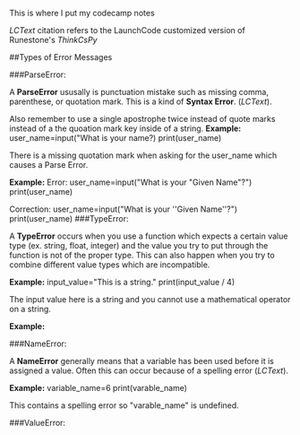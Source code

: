 This is where I put my codecamp notes

_LCText_ citation refers to the LaunchCode customized version of Runestone's _ThinkCsPy_ 

##Types of Error Messages

###ParseError:

A **ParseError** ususally is punctuation mistake such as missing comma, parenthese, or quotation mark. This is a kind of **Syntax Error**. (_LCText_).

Also remember to use a single apostrophe twice instead of quote marks instead of a the quoation mark key inside of a string. 
**Example:**
 user_name=input("What is your name?)
 print(user_name)

There is a missing quotation mark when asking for the user_name which causes a Parse Error.

**Example:**
Error:
 user_name=input("What is your "Given Name"?")
 print(user_name)

Correction:
 user_name=input("What is your ''Given Name''?")
 print(user_name)
###TypeError:

A **TypeError** occurs when you use a function which expects a certain value type (ex. string, float, integer) and the value you try to put through the function is not of the proper type. This can also happen when you try to combine different value types which are incompatible. 

**Example:**
 input_value="This is a string."
 print(input_value / 4)

The input value here is a string and you cannot use a mathematical operator on a string.

**Example:**


###NameError:

A **NameError** generally means that a variable has been used before it is assigned a value.  Often this can occur because of a spelling error (_LCText_).

**Example:**
 variable_name=6
 print(varable_name)

This contains a spelling error so "varable_name" is undefined.

###ValueError:



